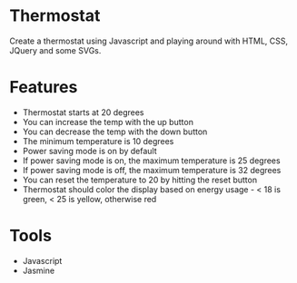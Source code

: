 Thermostat
==========
Create a thermostat using Javascript and playing around with HTML, CSS, JQuery and some SVGs. 

# Features

- Thermostat starts at 20 degrees
- You can increase the temp with the up button
- You can decrease the temp with the down button
- The minimum temperature is 10 degrees
- Power saving mode is on by default
- If power saving mode is on, the maximum temperature is 25 degrees
- If power saving mode is off, the maximum temperature is 32 degrees
- You can reset the temperature to 20 by hitting the reset button
- Thermostat should color the display based on energy usage - < 18 is green, < 25 is yellow, otherwise red

# Tools

- Javascript
- Jasmine



